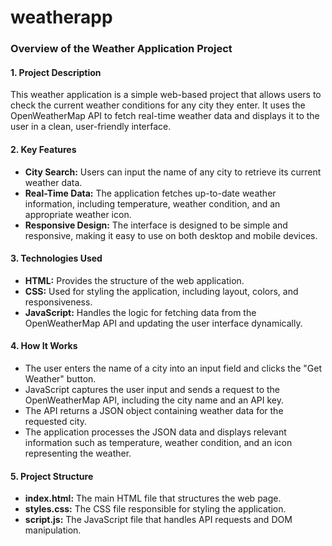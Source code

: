 # weatherapp
### Overview of the Weather Application Project

#### 1. **Project Description**
This weather application is a simple web-based project that allows users to check the current weather conditions for any city they enter. It uses the OpenWeatherMap API to fetch real-time weather data and displays it to the user in a clean, user-friendly interface.

#### 2. **Key Features**
- **City Search:** Users can input the name of any city to retrieve its current weather data.
- **Real-Time Data:** The application fetches up-to-date weather information, including temperature, weather condition, and an appropriate weather icon.
- **Responsive Design:** The interface is designed to be simple and responsive, making it easy to use on both desktop and mobile devices.

#### 3. **Technologies Used**
- **HTML:** Provides the structure of the web application.
- **CSS:** Used for styling the application, including layout, colors, and responsiveness.
- **JavaScript:** Handles the logic for fetching data from the OpenWeatherMap API and updating the user interface dynamically.

#### 4. **How It Works**
- The user enters the name of a city into an input field and clicks the "Get Weather" button.
- JavaScript captures the user input and sends a request to the OpenWeatherMap API, including the city name and an API key.
- The API returns a JSON object containing weather data for the requested city.
- The application processes the JSON data and displays relevant information such as temperature, weather condition, and an icon representing the weather.

#### 5. **Project Structure**
- **index.html:** The main HTML file that structures the web page.
- **styles.css:** The CSS file responsible for styling the application.
- **script.js:** The JavaScript file that handles API requests and DOM manipulation.
  
